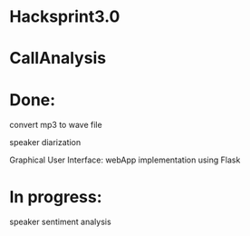 # Hacksprint3.0
# CallAnalysis

# Done:

convert mp3 to wave file

speaker diarization

Graphical User Interface: webApp implementation using Flask


# In progress:

speaker sentiment analysis 
